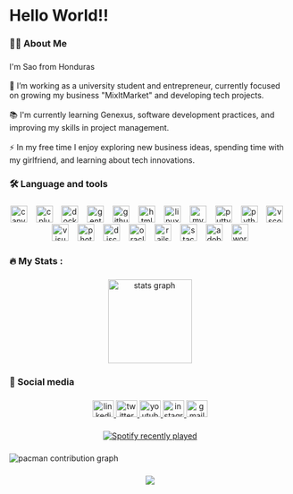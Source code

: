 <h1 align="left">Hello World!!</h1>

###

<h3 align="left">👩‍💻  About Me</h3>

###

<p align="left">I'm Sao from Honduras<br><br>🔭 I’m working as a university student and entrepreneur, currently focused on growing my business "MixItMarket" and developing tech projects.<br><br>📚 I'm currently learning Genexus, software development practices, and improving my skills in project management.<br><br>⚡ In my free time I enjoy exploring new business ideas, spending time with my girlfriend, and learning about tech innovations.</p>

###

<h3 align="left">🛠 Language and tools</h3>

###

<div align="center">
  <img src="https://cdn.jsdelivr.net/gh/devicons/devicon/icons/canva/canva-original.svg" height="30" alt="canva logo"  />
  <img width="8" />
  <img src="https://cdn.jsdelivr.net/gh/devicons/devicon/icons/cplusplus/cplusplus-original.svg" height="30" alt="cplusplus logo"  />
  <img width="8" />
  <img src="https://skillicons.dev/icons?i=docker" height="30" alt="docker logo"  />
  <img width="8" />
  <img src="https://cdn.jsdelivr.net/gh/devicons/devicon/icons/gentoo/gentoo-plain.svg" height="30" alt="gentoo logo"  />
  <img width="8" />
  <img src="https://skillicons.dev/icons?i=github" height="30" alt="github logo"  />
  <img width="8" />
  <img src="https://cdn.jsdelivr.net/gh/devicons/devicon/icons/html5/html5-original.svg" height="30" alt="html5 logo"  />
  <img width="8" />
  <img src="https://cdn.jsdelivr.net/gh/devicons/devicon/icons/linux/linux-original.svg" height="30" alt="linux logo"  />
  <img width="8" />
  <img src="https://cdn.jsdelivr.net/gh/devicons/devicon/icons/mysql/mysql-original-wordmark.svg" height="30" alt="mysql logo"  />
  <img width="8" />
  <img src="https://cdn.jsdelivr.net/gh/devicons/devicon/icons/putty/putty-original.svg" height="30" alt="putty logo"  />
  <img width="8" />
  <img src="https://cdn.jsdelivr.net/gh/devicons/devicon/icons/python/python-original.svg" height="30" alt="python logo"  />
  <img width="8" />
  <img src="https://cdn.jsdelivr.net/gh/devicons/devicon/icons/vscode/vscode-original-wordmark.svg" height="30" alt="vscode logo"  />
  <img width="8" />
  <img src="https://cdn.jsdelivr.net/gh/devicons/devicon/icons/visualstudio/visualstudio-plain.svg" height="30" alt="visualstudio logo"  />
  <img width="8" />
  <img src="https://cdn.jsdelivr.net/gh/devicons/devicon/icons/photoshop/photoshop-plain.svg" height="30" alt="photoshop logo"  />
  <img width="8" />
  <img src="https://skillicons.dev/icons?i=discord" height="30" alt="discord logo"  />
  <img width="8" />
  <img src="https://cdn.jsdelivr.net/gh/devicons/devicon/icons/oracle/oracle-original.svg" height="30" alt="oracle logo"  />
  <img width="8" />
  <img src="https://cdn.simpleicons.org/rubyonrails/CC0000" height="30" alt="rails logo"  />
  <img width="8" />
  <img src="https://skillicons.dev/icons?i=stackoverflow" height="30" alt="stackoverflow logo"  />
  <img width="8" />
  <img src="https://skillicons.dev/icons?i=ps" height="30" alt="adobephotoshop logo"  />
  <img width="8" />
  <img src="https://skillicons.dev/icons?i=wordpress" height="30" alt="wordpress logo"  />
</div>

###

<h3 align="left">🔥 My Stats :</h3>

###

<div align="center">
  <img src="https://github-readme-stats.vercel.app/api?username=sao17&hide_title=true&hide_rank=true&show_icons=true&include_all_commits=true&count_private=true&disable_animations=false&theme=synthwave&locale=en&hide_border=true&order=1" height="150" alt="stats graph"  />
</div>

###

<h3 align="left">📱 Social media</h3>

###

<div align="center">
  <a href="https://www.linkedin.com/in/sa%C3%BAl-z%C3%BAniga-224087257/" target="_blank">
    <img src="https://raw.githubusercontent.com/maurodesouza/profile-readme-generator/master/src/assets/icons/social/linkedin/default.svg" width="38" height="30" alt="linkedin logo"  />
  </a>
  <a href="https://x.com/saulzunigaaa" target="_blank">
    <img src="https://raw.githubusercontent.com/maurodesouza/profile-readme-generator/master/src/assets/icons/social/twitter/default.svg" width="38" height="30" alt="twitter logo"  />
  </a>
  <a href="https://www.youtube.com/@saulzuniga17" target="_blank">
    <img src="https://raw.githubusercontent.com/maurodesouza/profile-readme-generator/master/src/assets/icons/social/youtube/default.svg" width="38" height="30" alt="youtube logo"  />
  </a>
  <a href="https://www.instagram.com/saulzunigaaa/" target="_blank">
    <img src="https://raw.githubusercontent.com/maurodesouza/profile-readme-generator/master/src/assets/icons/social/instagram/default.svg" width="38" height="30" alt="instagram logo"  />
  </a>
  <a href="sauldevmaster@gmail.com" target="_blank">
    <img src="https://raw.githubusercontent.com/maurodesouza/profile-readme-generator/master/src/assets/icons/social/gmail/default.svg" width="38" height="30" alt="gmail logo"  />
  </a>
</div>

###

<div align="center">
  <a href="https://open.spotify.com/user/saulzuniga17">
    <img src="https://spotify-recently-played-readme.vercel.app/api?user=saulzuniga17&count=1&unique=false" alt="Spotify recently played"  />
  </a>
</div>

###

<picture>
  <source media="(prefers-color-scheme: dark)" srcset="https://raw.githubusercontent.com/sao17/sao17/output/pacman-contribution-graph-dark.svg">
  <source media="(prefers-color-scheme: light)" srcset="https://raw.githubusercontent.com/sao17/sao17/output/pacman-contribution-graph.svg">
  <img alt="pacman contribution graph" src="https://raw.githubusercontent.com/sao17/sao17/output/pacman-contribution-graph.svg">
</picture>

###

<div align="center">
  <img src="https://profile-counter.glitch.me/sao17/count.svg?"  />
</div>

###
